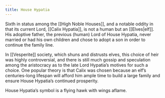 ```yaml
---
title: House Hypatia
---
```


Sixth in status among the [[High Noble Houses]], and a notable oddity in that its current Lord, [[Calix Hypatia]], is not a human but an [[Elves|elf]]. His adoptive father, the previous (human) Lord of House Hypatia, never married or had his own children and chose to adopt a son in order to continue the family line.

In [[Vesperite]] society, which shuns and distrusts elves, this choice of heir was highly controversial, and there is still much gossip and speculation among the aristocracy as to the late Lord Hypatia’s motives for such a choice. One popular theory is that Calix was chosen because an elf’s centuries-long lifespan will afford him ample time to build a large family and ensure House Hypatia’s continued prosperity.

House Hypatia’s symbol is a flying hawk with wings aflame.